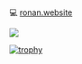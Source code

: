 💻 [ronan.website](https://ronan.website)

[![](https://github-readme-stats-git-masterrstaa-rickstaa.vercel.app/api?username=ronanyeah&count_private=true)](https://github.com/ronanyeah/ronanyeah)

[![trophy](https://github-profile-trophy.vercel.app/?username=ronanyeah)](https://github.com/ryo-ma/github-profile-trophy)
